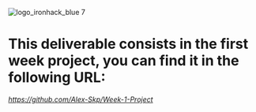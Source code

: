 ![logo_ironhack_blue 7](https://user-images.githubusercontent.com/23629340/40541063-a07a0a8a-601a-11e8-91b5-2f13e4e6b441.png)

# This deliverable consists in the first week project, you can find it in the following URL:
*https://github.com/Alex-Skp/Week-1-Project*

